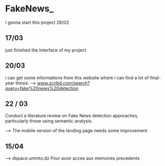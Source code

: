 # FakeNews_
I gonna start this project 28/02

## 17/03
just finished the Interface of my project


## 20/03 
i can get some informations from this website where i can find a lot of final-year thesis: --> www.scribd.com/search?query=fake%20news%20detection

## 22 / 03
Conduct a literature review on Fake News detection approaches, particularly those using semantic analysis.

--> The mobile version of the landing page needs some improvement 


## 15/04
--> dspace.ummto.dz Pour avoir acces aux memoires precedents
